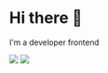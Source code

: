 <head>
  <link rel="stylesheet" href="https://cdn.jsdelivr.net/npm/bootstrap@5.3.3/dist/css/bootstrap.min.css">
  <link rel="stylesheet" href="https://cdn.jsdelivr.net/npm/bootstrap@5.3.3/dist/js/bootstrap.bundle.min.js">
</head>
<h1 class="bg bg-primary"> Hi there 👋</h1>

I'm a developer frontend

<img src= "https://img.shields.io/badge/linkedin-%230077B5.svg?style=for-the-badge&logo=linkedin&logoColor=white" href="https://www.linkedin.com/in/rafael-a-amartinez/">

<img src="https://img.shields.io/badge/react-%2320232a.svg?style=for-the-badge&logo=react&logoColor=%2361DAFB">
<!--
**xxSkylineline/xxSkylineline** is a ✨ _special_ ✨ repository because its `README.md` (this file) appears on your GitHub profile.

Here are some ideas to get you started:

- 🔭 I’m currently working on ...
- 🌱 I’m currently learning ...
- 👯 I’m looking to collaborate on ...
- 🤔 I’m looking for help with ...
- 💬 Ask me about ...
- 📫 How to reach me: ...
- 😄 Pronouns: ...
- ⚡ Fun fact: ...
-->
